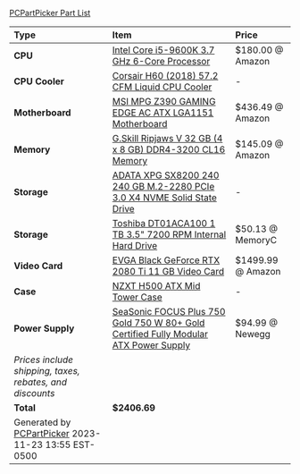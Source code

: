 [PCPartPicker Part List](https://pcpartpicker.com/list/XQ2smD)

Type|Item|Price
:----|:----|:----
**CPU** | [Intel Core i5-9600K 3.7 GHz 6-Core Processor](https://pcpartpicker.com/product/28qhP6/intel-core-i5-9600k-37ghz-6-core-processor-bx80684i59600k) | $180.00 @ Amazon 
**CPU Cooler** | [Corsair H60 (2018) 57.2 CFM Liquid CPU Cooler](https://pcpartpicker.com/product/F2rmP6/corsair-h60-2018-572-cfm-liquid-cpu-cooler-cw-9060036-ww) |-
**Motherboard** | [MSI MPG Z390 GAMING EDGE AC ATX LGA1151 Motherboard](https://pcpartpicker.com/product/t8qhP6/msi-mpg-z390-gaming-edge-ac-atx-lga1151-motherboard-mpg-z390-gaming-edge-ac) | $436.49 @ Amazon 
**Memory** | [G.Skill Ripjaws V 32 GB (4 x 8 GB) DDR4-3200 CL16 Memory](https://pcpartpicker.com/product/7cqbt6/gskill-memory-f43200c16q32gvkb) | $145.09 @ Amazon 
**Storage** | [ADATA XPG SX8200 240 240 GB M.2-2280 PCIe 3.0 X4 NVME Solid State Drive](https://pcpartpicker.com/product/LGdxFT/adata-xpg-sx8200-240gb-m2-2280-solid-state-drive-asx8200np-240gt-c) |-
**Storage** | [Toshiba DT01ACA100 1 TB 3.5" 7200 RPM Internal Hard Drive](https://pcpartpicker.com/product/C4zv6h/toshiba-internal-hard-drive-dt01aca100) | $50.13 @ MemoryC 
**Video Card** | [EVGA Black GeForce RTX 2080 Ti 11 GB Video Card](https://pcpartpicker.com/product/pKrmP6/evga-geforce-rtx-2080-ti-11-gb-black-video-card-11g-p4-2281-kr) | $1499.99 @ Amazon 
**Case** | [NZXT H500 ATX Mid Tower Case](https://pcpartpicker.com/product/p8x2FT/nzxt-h500-black-atx-mid-tower-case-ca-h500b-b1) |-
**Power Supply** | [SeaSonic FOCUS Plus 750 Gold 750 W 80+ Gold Certified Fully Modular ATX Power Supply](https://pcpartpicker.com/product/64cMnQ/seasonic-focus-plus-gold-750w-80-gold-certified-fully-modular-atx-power-supply-ssr-750fx) | $94.99 @ Newegg 
 | *Prices include shipping, taxes, rebates, and discounts* |
 | **Total** | **$2406.69**
 | Generated by [PCPartPicker](https://pcpartpicker.com) 2023-11-23 13:55 EST-0500 |
